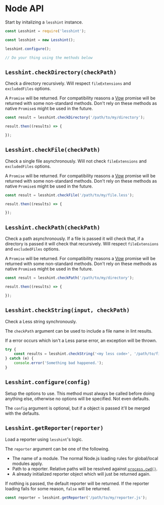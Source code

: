 # Node API

Start by initalizing a `lesshint` instance.

```js
const Lesshint = require('lesshint');

const lesshint = new Lesshint();

lesshint.configure();

// Do your thing using the methods below
```

## `Lesshint.checkDirectory(checkPath)`
Check a directory recursively. Will respect `fileExtensions` and `excludedFiles` options.

A `Promise` will be returned. For compatibility reasons a [Vow](https://github.com/dfilatov/vow) promise will be returned with some non-standard methods. Don't rely on these methods as native `Promise`s might be used in the future.

```js
const result = lesshint.checkDirectory('/path/to/my/directory');

result.then((results) => {

});
```

## `Lesshint.checkFile(checkPath)`
Check a single file asynchronously. Will not check `fileExtensions` and `excludedFiles` options.

A `Promise` will be returned. For compatibility reasons a [Vow](https://github.com/dfilatov/vow) promise will be returned with some non-standard methods. Don't rely on these methods as native `Promise`s might be used in the future.

```js
const result = lesshint.checkFile('/path/to/my/file.less');

result.then((results) => {

});
```

## `Lesshint.checkPath(checkPath)`
Check a path asynchronously. If a file is passed it will check that, if a directory is passed it will check that recursively. Will respect `fileExtensions` and `excludedFiles` options.

A `Promise` will be returned. For compatibility reasons a [Vow](https://github.com/dfilatov/vow) promise will be returned with some non-standard methods. Don't rely on these methods as native `Promise`s might be used in the future.

```js
const result = lesshint.checkPath('/path/to/my/directory');

result.then((results) => {

});
```

## `Lesshint.checkString(input, checkPath)`
Check a Less string synchronously.

The `checkPath` argument can be used to include a file name in lint results.

If a error occurs which isn't a Less parse error, an exception will be thrown.

```js
try {
    const results = lesshint.checkString('<my less code>', '/path/to/file');
} catch (e) {
    console.error('Something bad happened.');
}
```

## `Lesshint.configure(config)`
Setup the options to use. This method must always be called before doing anything else, otherwise no options will be specified. Not even defaults.

The `config` argument is optional, but if a object is passed it'll be merged with the defaults.

## `Lesshint.getReporter(reporter)`
Load a reporter using `lesshint`'s logic.

The `reporter` argument can be one of the following.
* The name of a module. The normal Node.js loading rules for global/local modules apply.
* Path to a reporter. Relative paths will be resolved against [`process.cwd()`](https://nodejs.org/api/process.html#process_process_cwd).
* A already initialized reporter object which will just be returned again.

If nothing is passed, the default reporter will be returned. If the reporter loading fails for some reason, `false` will be returned.

```js
const reporter = lesshint.getReporter('/path/to/my/reporter.js');
```

